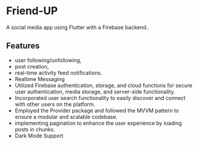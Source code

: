 # Friend-UP

A social media app using Flutter with a Firebase backend..

## Features

- user following/unfollowing, 
- post creation, 
- real-time activity feed notifications.
- Realtime Messaging
- Utilized Firebase authentication, storage, and cloud functions for secure user authentication, media storage, and server-side       functionality.
- Incorporated user search functionality to easily discover and connect with other users on the platform.
- Employed the Provider package and followed the MVVM pattern to ensure a modular and scalable codebase.
- implementing pagination to enhance the user experience by loading posts in chunks.
- Dark Mode Support
